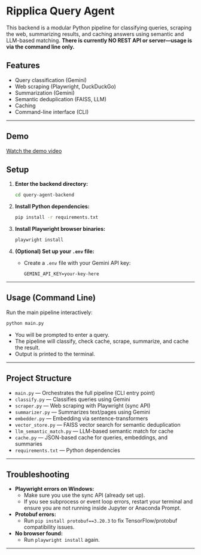 # Ripplica Query Agent

This backend is a modular Python pipeline for classifying queries, scraping the web, summarizing results, and caching answers using semantic and LLM-based matching. **There is currently NO REST API or server—usage is via the command line only.**

## Features

- Query classification (Gemini)
- Web scraping (Playwright, DuckDuckGo)
- Summarization (Gemini)
- Semantic deduplication (FAISS, LLM)
- Caching
- Command-line interface (CLI)

---

## Demo


[Watch the demo video](https://drive.google.com/file/d/1RlmeMWbsKVlCwQemyf5gw0SCpRzjzuqV/view?usp=sharing)

## Setup

1. **Enter the backend directory:**
   ```sh
   cd query-agent-backend
   ```

2. **Install Python dependencies:**
   ```sh
   pip install -r requirements.txt
   ```

3. **Install Playwright browser binaries:**
   ```sh
   playwright install
   ```

4. **(Optional) Set up your `.env` file:**
   - Create a `.env` file with your Gemini API key:
     ```env
     GEMINI_API_KEY=your-key-here
     ```

---

## Usage (Command Line)

Run the main pipeline interactively:
```sh
python main.py
```
- You will be prompted to enter a query.
- The pipeline will classify, check cache, scrape, summarize, and cache the result.
- Output is printed to the terminal.

---

## Project Structure

- `main.py` — Orchestrates the full pipeline (CLI entry point)
- `classify.py` — Classifies queries using Gemini
- `scraper.py` — Web scraping with Playwright (sync API)
- `summarizer.py` — Summarizes text/pages using Gemini
- `embedder.py` — Embedding via sentence-transformers
- `vector_store.py` — FAISS vector search for semantic deduplication
- `llm_semantic_match.py` — LLM-based semantic match for cache
- `cache.py` — JSON-based cache for queries, embeddings, and summaries
- `requirements.txt` — Python dependencies

---

## Troubleshooting
- **Playwright errors on Windows:**
  - Make sure you use the sync API (already set up).
  - If you see subprocess or event loop errors, restart your terminal and ensure you are not running inside Jupyter or Anaconda Prompt.
- **Protobuf errors:**
  - Run `pip install protobuf==3.20.3` to fix TensorFlow/protobuf compatibility issues.
- **No browser found:**
  - Run `playwright install` again.

---


